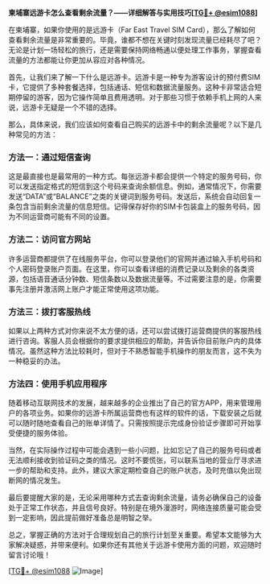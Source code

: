 **柬埔寨远游卡怎么查看剩余流量？——详细解答与实用技巧[[TG💪+ @esim1088](https://t.me/s/esim1088)]**

在柬埔寨，如果你使用的是远游卡（Far East Travel SIM Card），那么了解如何查看剩余流量是非常重要的。毕竟，谁都不想在关键时刻发现流量已经耗尽了吧？无论是计划一场轻松的旅行，还是需要保持网络畅通以便处理工作事务，掌握查看流量的方法都能让你更加从容应对各种情况。

首先，让我们来了解一下什么是远游卡。远游卡是一种专为游客设计的预付费SIM卡，它提供了多种套餐选择，包括通话、短信和数据流量服务。这种卡非常适合短期停留的游客，因为它操作简单且费用透明。对于那些习惯于依赖手机上网的人来说，远游卡无疑是一个不错的选择。

那么，具体来说，我们应该如何查看自己购买的远游卡中的剩余流量呢？以下是几种常见的方法：

### 方法一：通过短信查询

这是最直接也是最常用的一种方式。每张远游卡都会提供一个特定的服务号码，你可以发送指定格式的短信到这个号码来查询余额信息。例如，通常情况下，你需要发送“DATA”或“BALANCE”之类的关键词到服务号码。发送后，系统会自动回复一条包含当前剩余流量的信息短信。记得保存好你的SIM卡包装盒上的服务号码，因为不同运营商可能有不同的设置。

### 方法二：访问官方网站

许多运营商都提供了在线服务平台，你可以登录他们的官网并通过输入手机号码和个人密码登录账户页面。在这里，你可以查看详细的消费记录以及剩余的各类资源，包括语音通话分钟数、短信条数以及数据流量等。不过需要注意的是，你需要事先注册并激活网上账户才能正常使用这项功能。

### 方法三：拨打客服热线

如果以上两种方式对你来说不太方便的话，还可以尝试拨打运营商提供的客服热线进行咨询。客服人员会根据你的要求提供相应的帮助，并告诉你目前账户内的具体情况。虽然这种方法比较耗时，但对于不熟悉智能手机操作的朋友而言，这不失为一种稳妥的办法。

### 方法四：使用手机应用程序

随着移动互联网技术的发展，越来越多的企业推出了自己的官方APP，用来管理用户的各项业务。如果你的远游卡所属运营商也有这样的软件的话，下载安装之后就可以随时随地查看自己的账单详情了。只需按照提示完成身份验证步骤即可开始享受便捷的服务体验。

当然，在实际操作过程中可能会遇到一些小问题，比如忘记了自己的服务号码或者无法顺利接收到验证码之类的情况。这时不要慌张，可以联系当地的营业厅寻求进一步的帮助和支持。此外，建议大家定期检查自己的账户状态，及时充值以免出现断网的情况发生。

最后要提醒大家的是，无论采用哪种方式去查询剩余流量，请务必确保自己的设备处于正常工作状态，并且信号良好。特别是在境外漫游时，网络连接质量可能会受到一定影响，因此提前做好准备总是明智之举。

总之，掌握正确的方法对于合理规划自己的旅行计划至关重要。希望本文能够为大家解决疑惑，并带来便利。如果你还有其他关于远游卡使用方面的问题，欢迎随时留言讨论哦！

[[TG💪+ @esim1088](https://t.me/s/esim1088) ![Image](https://i.postimg.cc/4NQfJmqS/Snipaste-2025-05-13-00-14-12.png)]